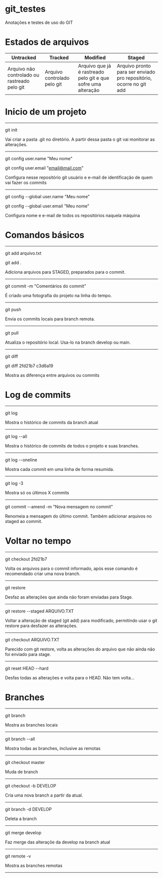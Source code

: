 # git_testes
Anotações e testes de uso do GIT


# Estados de arquivos
Untracked | Tracked | Modified | Staged
------------------|------------------|------------------|------------------
Arquivo não controlado ou rastreado pelo git | Arquivo controlado pelo git | Arquivo que já é rastreado pelo git e que sofre uma alteração | Arquivo pronto para ser enviado pro repositório, ocorre no git add


# Inicio de um projeto
---
git init

Vai criar a pasta .git no diretório. A partir dessa pasta o git vai monitorar as alterações.

---
git config user.name "Meu nome"

git config user.email "email@mail.com"

Configura nesse repositório git usuário e e-mail de identificação de quem vai fazer os commits

---
git config --global user.name "Meu nome"

git config --global user.email "Meu nome"

Configura nome e e-mail de todos os repositórios naquela máquina


# Comandos básicos
---
git add arquivo.txt

git add .

Adiciona arquivos para STAGED, preparados para o commit.


---
git commit -m "Comentários do commit"

É criado uma fotografia do projeto na linha do tempo.


---
git push

Envia os commits locais para branch remota.


---
git pull

Atualiza o repositório local. Usa-lo na branch develop ou main.


---
git diff

git diff 2fd21b7 c3d6a19

Mostra as diferença entre arquivos ou commits


# Log de commits
---
git log

Mostra o histórico de commits da branch atual

---
git log --all

Mostra o histórico de commits de todos o projeto e suas branches.


---
git log --oneline

Mostra cada commit em uma linha de forma resumida.


---
git log -3

Mostra só os últimos X commits


---
git commit --amend -m "Nova mensagem no commit"

Renomeia a mensagem do último commit. Também adicionar arquivos no staged ao commit.


# Voltar no tempo
---
git checkout 2fd21b7

Volta os arquivos para o commit informado, após esse comando é recomendado criar uma nova branch.

---
git restore

Desfaz as alterações que ainda não foram enviadas para Stage.

--- 
git restore --staged ARQUIVO.TXT

Voltar a alteração de staged (git add) para modificado, permitindo usar o git restore para desfazer as alterações.

---
git checkout ARQUIVO.TXT

Parecido com git restore, volta as alterações do arquivo que não ainda não foi enviado para stage.

---
git reset HEAD --hard

Desfas todas as alterações e volta para o HEAD. Não tem volta...


# Branches
---
git branch

Mostra as branches locais


---
git branch --all

Mostra todas as branches, inclusive as remotas


---
git checkout master

Muda de branch

---
git checkout -b DEVELOP

Cria uma nova branch a partir da atual.

---
git branch -d DEVELOP

Deleta a branch

---
git merge develop

Faz merge das alteraçõe da develop na branch atual

---
git remote -v

Mostra as branches remotas

---
